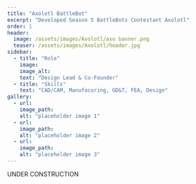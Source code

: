 ```yaml
---
title: "Axolotl BattleBot"
excerpt: "Developed Season 5 BattleBots Contestant Axolotl"
order: 1
header:
  image: /assets/images/Axolotl/axo banner.png
  teaser: /assets/images/Axolotl/header.jpg
sidebar:
  - title: "Role"
    image: 
    image_alt: 
    text: "Design Lead & Co-Founder"
  - title: "Skills"
    text: "CAD/CAM, Manufacuring, GD&T, FEA, Design"
gallery:
  - url:
    image_path: 
    alt: "placeholder image 1"
  - url: 
    image_path: 
    alt: "placeholder image 2"
  - url: 
    image_path: 
    alt: "placeholder image 3"
---
```


UNDER CONSTRUCTION
